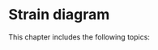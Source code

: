 ```{index} Strain diagram
```
# Strain diagram

This chapter includes the following topics:

```{tableofcontents}
```